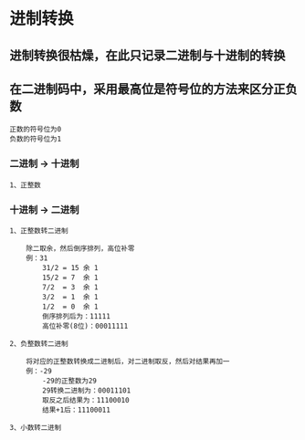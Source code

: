 # 进制转换

## 进制转换很枯燥，在此只记录二进制与十进制的转换

## 在二进制码中，采用最高位是符号位的方法来区分正负数

    正数的符号位为0
    负数的符号位为1


### 二进制 -> 十进制

    1、正整数

### 十进制 -> 二进制

    1、正整数转二进制
    
        除二取余，然后倒序排列，高位补零
        例：31
            31/2 = 15 余 1
            15/2 = 7  余 1
            7/2  = 3  余 1
            3/2  = 1  余 1
            1/2  = 0  余 1
            倒序排列后为：11111
            高位补零(8位)：00011111
    
    2、负整数转二进制
    
        将对应的正整数转换成二进制后，对二进制取反，然后对结果再加一
        例：-29
            -29的正整数为29
            29转换二进制为：00011101
            取反之后结果为：11100010
            结果+1后：11100011 
            
    3、小数转二进制
    
        
